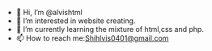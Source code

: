 - 👋 Hi, I’m @alvishtml
- 👀 I’m interested in website creating.
- 🌱 I’m currently learning the mixture of html,css and php.
- 📫 How to reach me:Shihlvis0401@gmail.com
